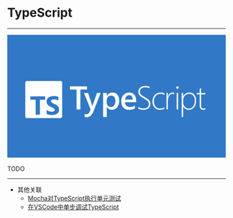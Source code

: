 # TypeScript

---

![TypeScript](./images/title.png)

TODO

---

- 其他关联
  - [Mocha对TypeScript执行单元测试](/repository/Libraries/Mocha/docs/Mocha对TypeScript执行单元测试.md#mocha对typescript执行单元测试)
  - [在VSCode中单步调试TypeScript](/repository/Tools/VSCode/docs/在VSCode中单步调试TypeScript.md#在vscode中单步调试typescript)